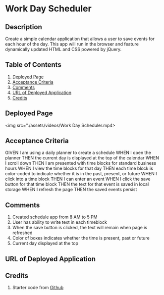 # Work Day Scheduler

## Description

Create a simple calendar application that allows a user to save events for each hour of the day. This app will run in the browser and feature dynamically updated HTML and CSS powered by jQuery.

## Table of Contents

1. [Deployed Page](#deployed-page)
2. [Acceptance Criteria](#acceptance-criteria)
3. [Comments](#comments)
4. [URL of Deployed Application](#url-of-deployed-application)
5. [Credits](#credits)

## Deployed Page

<img src="./assets/videos/Work Day Scheduler.mp4>

## Acceptance Criteria

GIVEN I am using a daily planner to create a schedule
WHEN I open the planner
THEN the current day is displayed at the top of the calendar
WHEN I scroll down
THEN I am presented with time blocks for standard business hours
WHEN I view the time blocks for that day
THEN each time block is color-coded to indicate whether it is in the past, present, or future
WHEN I click into a time block
THEN I can enter an event
WHEN I click the save button for that time block
THEN the text for that event is saved in local storage
WHEN I refresh the page
THEN the saved events persist

## Comments

1. Created schedule app from 8 AM to 5 PM
2. User has ability to write text in each timeblock
3. When the save button is clicked, the text will remain when page is refreshed
4. Color of boxes indicates whether the time is present, past or future
5. Current day displayed at the top

## URL of Deployed Application

## Credits

1. Starter code from [Github](https://github.com/coding-boot-camp/super-disco)